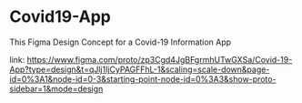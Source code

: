 # Covid19-App 
This Figma Design Concept for a Covid-19 Information App

link: https://www.figma.com/proto/zp3Cgd4JgBFgrmhUTwGXSa/Covid-19-App?type=design&t=qJlj1IjCyPAGFFhL-1&scaling=scale-down&page-id=0%3A1&node-id=0-3&starting-point-node-id=0%3A3&show-proto-sidebar=1&mode=design
